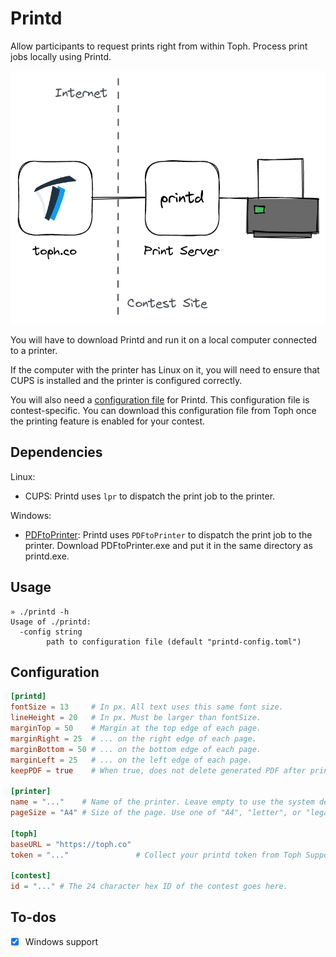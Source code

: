 # Printd

Allow participants to request prints right from within Toph. Process print jobs locally using Printd.

![](overview.png)

You will have to download Printd and run it on a local computer connected to a printer.

If the computer with the printer has Linux on it, you will need to ensure that CUPS is installed and the printer is configured correctly.

You will also need a [configuration file](#configuration) for Printd. This configuration file is contest-specific. You can download this configuration file from Toph once the printing feature is enabled for your contest.

## Dependencies

Linux:

- CUPS: Printd uses `lpr` to dispatch the print job to the printer.

Windows:

- [PDFtoPrinter](http://www.columbia.edu/~em36/pdftoprinter.html): Printd uses `PDFtoPrinter` to dispatch the print job to the printer. Download PDFtoPrinter.exe and put it in the same directory as printd.exe.

## Usage

```
» ./printd -h
Usage of ./printd:
  -config string
    	path to configuration file (default "printd-config.toml")
```

## Configuration

``` toml
[printd]
fontSize = 13     # In px. All text uses this same font size.
lineHeight = 20   # In px. Must be larger than fontSize.
marginTop = 50    # Margin at the top edge of each page.
marginRight = 25  # ... on the right edge of each page.
marginBottom = 50 # ... on the bottom edge of each page.
marginLeft = 25   # ... on the left edge of each page.
keepPDF = true    # When true, does not delete generated PDF after print.

[printer]
name = "..."    # Name of the printer. Leave empty to use the system default.
pageSize = "A4" # Size of the page. Use one of "A4", "letter", or "legal".

[toph]
baseURL = "https://toph.co"
token = "..."               # Collect your printd token from Toph Support. The token is contest-specific.

[contest]
id = "..." # The 24 character hex ID of the contest goes here.
```

## To-dos

- [x] Windows support
